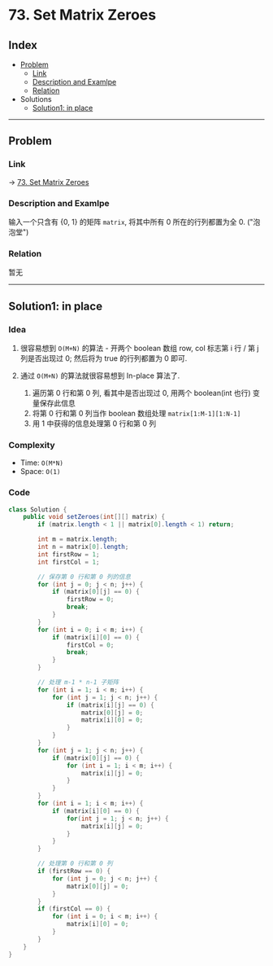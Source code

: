 # 73. Set Matrix Zeroes

## Index

- [Problem](#problem)
  - [Link](#Link)
  - [Description and Examlpe](#description-and-examlpe)
  - [Relation](#relation)
- Solutions
  - [Solution1: in place](#solution1-in-place)

----

## Problem

### Link

-> [73. Set Matrix Zeroes][1]

### Description and Examlpe

输入一个只含有 {0, 1} 的矩阵 `matrix`, 将其中所有 0 所在的行列都置为全 0. ("泡泡堂")

### Relation

暂无

----

## Solution1: in place

### Idea

1. 很容易想到 `O(M+N)` 的算法 - 开两个 boolean 数组 row, col 标志第 i 行 / 第 j 列是否出现过 0; 然后将为 true 的行列都置为 0 即可.
2. 通过 `O(M+N)` 的算法就很容易想到 In-place 算法了.

    1. 遍历第 0 行和第 0 列, 看其中是否出现过 0, 用两个 boolean(int 也行) 变量保存此信息
    2. 将第 0 行和第 0 列当作 boolean 数组处理 `matrix[1:M-1][1:N-1]`
    3. 用 1 中获得的信息处理第 0 行和第 0 列

### Complexity

- Time: `O(M*N)`
- Space: `O(1)`

### Code

```java
class Solution {
    public void setZeroes(int[][] matrix) {
        if (matrix.length < 1 || matrix[0].length < 1) return;

        int m = matrix.length;
        int n = matrix[0].length;
        int firstRow = 1;
        int firstCol = 1;

        // 保存第 0 行和第 0 列的信息
        for (int j = 0; j < n; j++) {
            if (matrix[0][j] == 0) {
                firstRow = 0;
                break;
            }
        }
        for (int i = 0; i < m; i++) {
            if (matrix[i][0] == 0) {
                firstCol = 0;
                break;
            }
        }

        // 处理 m-1 * n-1 子矩阵
        for (int i = 1; i < m; i++) {
            for (int j = 1; j < n; j++) {
                if (matrix[i][j] == 0) {
                    matrix[0][j] = 0;
                    matrix[i][0] = 0;
                }
            }
        }
        for (int j = 1; j < n; j++) {
            if (matrix[0][j] == 0) {
                for (int i = 1; i < m; i++) {
                    matrix[i][j] = 0;
                }
            }
        }
        for (int i = 1; i < m; i++) {
            if (matrix[i][0] == 0) {
                for(int j = 1; j < n; j++) {
                    matrix[i][j] = 0;
                }
            }
        }

        // 处理第 0 行和第 0 列
        if (firstRow == 0) {
            for (int j = 0; j < n; j++) {
                matrix[0][j] = 0;
            }
        }
        if (firstCol == 0) {
            for (int i = 0; i < m; i++) {
                matrix[i][0] = 0;
            }
        }
    }
}
```

[1]: https://leetcode.com/problems/set-matrix-zeroes/
